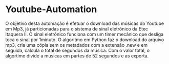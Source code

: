 # Youtube-Automation

O objetivo desta automação é efetuar o download das músicas do Youtube em Mp3, já particionadas para o sistema de sinal eletrônico da Etec Itaquera II.
O sinal eletrônico funciona com um timer mecânico que desliga toca o sinal por 1minuto.
O algoritmo em Python faz o download do arquivo mp3, cria uma cópia sem os metadados com a extensão .new e em seguida, calcula o total de segundos da música.
Com o valor total, o algortimo divide a musicas em partes de 52 segundos e as exporta.

